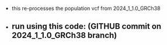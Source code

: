 
- this re-processes the population vcf from 2024_1_1.0_GRCh38
- run using this code: (GITHUB commit on 2024_1_1.0_GRCh38 branch)
	- 